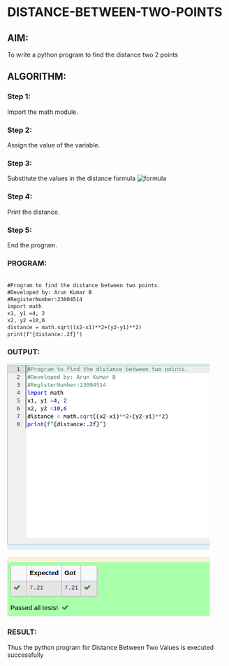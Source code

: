 # DISTANCE-BETWEEN-TWO-POINTS

## AIM:
To write a python program to find the distance two 2 points
## ALGORITHM:
### Step 1: 
Import the math module.
### Step 2: 
Assign the value of the variable.
### Step 3: 
Substitute the values in the distance formula  ![formula](/formula.JPG)
### Step 4: 
Print the distance.
### Step 5: 
End the program.
### PROGRAM:
 ```

#Program to find the distance between two points.
#Developed by: Arun Kumar B
#RegisterNumber:23004514
import math
x1, y1 =4, 2
x2, y2 =10,6
distance = math.sqrt((x2-x1)**2+(y2-y1)**2)
print(f"{distance:.2f}")
```

### OUTPUT:
!["Output"](/distance.png)

### RESULT:
Thus the python program for Distance Between Two Values is executed successfully
